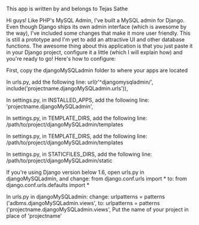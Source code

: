 This app is written by and belongs to Tejas Sathe

Hi guys!
Like PHP's MySQL Admin, I've built a MySQL admin for Django.
Even though Django ships its own admin interface (which is awesome by the way), I've included some changes that make it more user friendly.
This is still a prototype and I'm yet to add an attractive UI and other database functions.
The awesome thing about this application is that you just paste it in your Django project, configure it a little (which I will explain how)
and you're ready to go!
Here's how to configure:

First, copy the djangoMySQLadmin folder to where your apps are located

In urls.py, add the following line:
url(r'^djangomysqladmin/', include('projectname.djangoMySQLadmin.urls')),

In settings.py, in INSTALLED_APPS, add the following line:
'projectname.djangoMySQLadmin',

In settings.py, in TEMPLATE_DIRS, add the following line:
/path/to/project/djangoMySQLadmin/templates

In settings.py, in TEMPLATE_DIRS, add the following line:
/path/to/project/djangoMySQLadmin/templates

In settings.py, in STATICFILES_DIRS, add the following line:
/path/to/project/djangoMySQLadmin/static

If you're using Django version below 1.6, open urls.py in djangoMySQLadmin, and
change: from django.conf.urls import *
to: from django.conf.urls.defaults import *

In urls.py in djangoMySQLadmin:
change: urlpatterns = patterns ('adbms.djangoMySQLadmin.views',
to: urlpatterns = patterns ('projectname.djangoMySQLadmin.views',
Put the name of your project in place of 'projectname'
